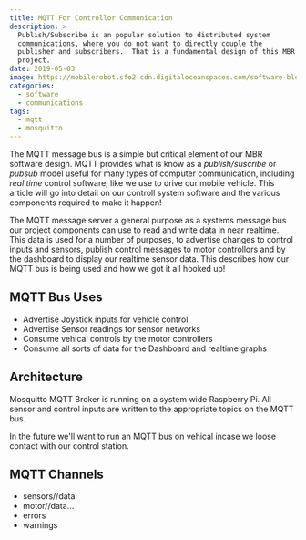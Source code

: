 ```yaml
---
title: MQTT For Controllor Communication
description: >
  Publish/Subscribe is an popular solution to distributed system
  communications, where you do not want to directly couple the
  publisher and subscribers.  That is a fundamental design of this MBR
  project. 
date: 2019-05-03
image: https://mobilerobot.sfo2.cdn.digitaloceanspaces.com/software-block.png
categories:
  - software
  - communications
tags:
  - mqtt
  - mosquitto
---
```


The MQTT message bus is a simple but critical element of our MBR
software design.  MQTT provides what is know as a _publish/suscribe_
or _pubsub_ model useful for many types of computer communication,
including _real time_ control software, like we use to drive our
mobile vehicle.  This article will go into detail on our controll
system software and the various components required to make it happen! 

<!--more-->
The MQTT message server a general purpose as a systems message bus our
project components can use to read and write data in near realtime.
This data is used for a number of purposes, to advertise changes to
control inputs and sensors, publish control messages to motor
controllors and by the dashboard to display our realtime sensor
data. This describes how our MQTT bus is being used and how we got it
all hooked up!


## MQTT Bus Uses

- Advertise Joystick inputs for vehicle control
- Advertise Sensor readings for sensor networks
- Consume vehical controls by the motor controllers
- Consume all sorts of data for the Dashboard and realtime graphs

## Architecture

Mosquitto MQTT Broker is running on a system wide Raspberry Pi. All
sensor and control inputs are written to the appropriate topics on the
MQTT bus.

In the future we'll want to run an MQTT bus on vehical incase we
loose contact with our control station.

## MQTT Channels

- sensors/<sensor>/data
- motor/<cmd>/data...
- errors
- warnings
